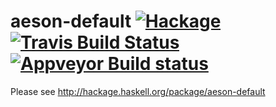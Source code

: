 # aeson-default [![Hackage](https://img.shields.io/hackage/v/aeson-default)](http://hackage.haskell.org/package/aeson-default) [![Travis Build Status](https://travis-ci.org/versioncloud/aeson-default.svg?branch=master)](https://travis-ci.org/versioncloud/aeson-default) [![Appveyor Build status](https://ci.appveyor.com/api/projects/status/5rknk58m43qjk610/branch/master?svg=true)](https://ci.appveyor.com/project/gqk007/aeson-default/branch/master)

Please see http://hackage.haskell.org/package/aeson-default
